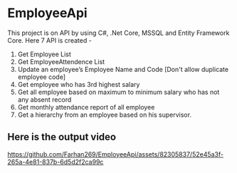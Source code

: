 # EmployeeApi
This project is on API by using C#, .Net Core, MSSQL and Entity Framework Core. 
Here 7 API is created - 
1. Get Employee List
2. Get EmployeeAttendence List
3. Update an employee’s Employee Name and Code [Don't allow duplicate employee code]
4. Get employee who has 3rd highest salary
5. Get all employee based on maximum to minimum salary who has not any absent record
6. Get monthly attendance report of all employee
7. Get a hierarchy from an employee based on his supervisor.

## Here is the output video

https://github.com/Farhan269/EmployeeApi/assets/82305837/52e45a3f-265a-4e81-837b-6d5d2f2ca99c

